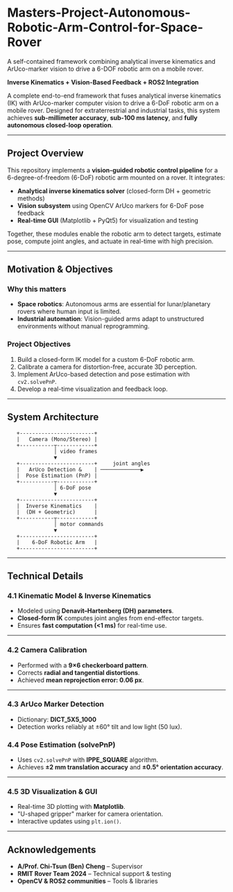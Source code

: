 # Masters-Project-Autonomous-Robotic-Arm-Control-for-Space-Rover
A self-contained framework combining analytical inverse kinematics and ArUco-marker vision to drive a 6-DOF robotic arm on a mobile rover.


**Inverse Kinematics + Vision-Based Feedback + ROS2 Integration**

A complete end-to-end framework that fuses analytical inverse kinematics (IK) with ArUco-marker computer vision to drive a 6-DoF robotic arm on a mobile rover. Designed for extraterrestrial and industrial tasks, this system achieves **sub-millimeter accuracy**, **sub-100 ms latency**, and **fully autonomous closed-loop operation**.

---

## Project Overview

This repository implements a **vision-guided robotic control pipeline** for a 6-degree-of-freedom (6-DoF) robotic arm mounted on a rover. It integrates:

* **Analytical inverse kinematics solver** (closed-form DH + geometric methods)
* **Vision subsystem** using OpenCV ArUco markers for 6-DoF pose feedback
* **Real-time GUI** (Matplotlib + PyQt5) for visualization and testing

Together, these modules enable the robotic arm to detect targets, estimate pose, compute joint angles, and actuate in real-time with high precision.

---

## Motivation & Objectives

### Why this matters

*  **Space robotics**: Autonomous arms are essential for lunar/planetary rovers where human input is limited.
*  **Industrial automation**: Vision-guided arms adapt to unstructured environments without manual reprogramming.

### Project Objectives

1. Build a closed-form IK model for a custom 6-DoF robotic arm.
2. Calibrate a camera for distortion-free, accurate 3D perception.
3. Implement ArUco-based detection and pose estimation with `cv2.solvePnP`.
4. Develop a real-time visualization and feedback loop.

---

## System Architecture

```text
   +------------------------+              
   |   Camera (Mono/Stereo) |              
   +-----------┬------------+              
               │ video frames             
               ▼                          
   +------------------------+     joint angles  
   |   ArUco Detection &    | ─────────────▶   
   |  Pose Estimation (PnP) |                    
   +-----------┬------------+                    
               │ 6-DoF pose                        
               ▼                               
   +------------------------+                    
   |  Inverse Kinematics    |                    
   |  (DH + Geometric)      |                    
   +-----------┬------------+                    
               │ motor commands                   
               ▼                               
   +------------------------+                    
   |    6-DoF Robotic Arm   |                    
   +------------------------+                    
```

---

## Technical Details

### 4.1 Kinematic Model & Inverse Kinematics

* Modeled using **Denavit–Hartenberg (DH) parameters**.
* **Closed-form IK** computes joint angles from end-effector targets.
* Ensures **fast computation (<1 ms)** for real-time use.


---

### 4.2 Camera Calibration

* Performed with a **9×6 checkerboard pattern**.
* Corrects **radial and tangential distortions**.
* Achieved **mean reprojection error: 0.06 px**.


---

### 4.3 ArUco Marker Detection

* Dictionary: **DICT\_5X5\_1000**
* Detection works reliably at ±60° tilt and low light (50 lux).


### 4.4 Pose Estimation (solvePnP)

* Uses `cv2.solvePnP` with **IPPE\_SQUARE** algorithm.
* Achieves **±2 mm translation accuracy** and **±0.5° orientation accuracy**.


---

### 4.5 3D Visualization & GUI

* Real-time 3D plotting with **Matplotlib**.
* "U-shaped gripper" marker for camera orientation.
* Interactive updates using `plt.ion()`.

---

## Acknowledgements

* **A/Prof. Chi-Tsun (Ben) Cheng** – Supervisor
* **RMIT Rover Team 2024** – Technical support & testing
* **OpenCV & ROS2 communities** – Tools & libraries



